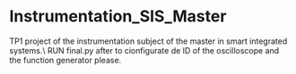 # Instrumentation_SIS_Master
TP1 project of the instrumentation subject of the master in smart integrated systems.\\
RUN final.py after to cionfigurate de ID of the oscilloscope and the function generator please.
